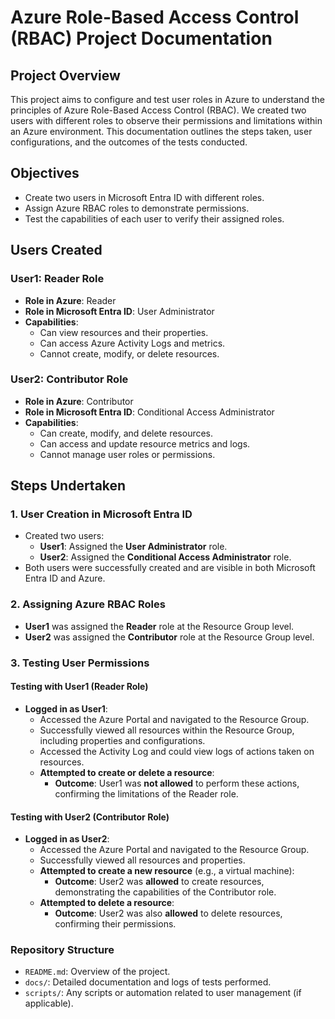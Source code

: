 # Azure Role-Based Access Control (RBAC) Project Documentation

## Project Overview

This project aims to configure and test user roles in Azure to understand the principles of Azure Role-Based Access Control (RBAC). We created two users with different roles to observe their permissions and limitations within an Azure environment. This documentation outlines the steps taken, user configurations, and the outcomes of the tests conducted.

## Objectives

- Create two users in Microsoft Entra ID with different roles.
- Assign Azure RBAC roles to demonstrate permissions.
- Test the capabilities of each user to verify their assigned roles.

## Users Created

### User1: Reader Role
- **Role in Azure**: Reader
- **Role in Microsoft Entra ID**: User Administrator
- **Capabilities**:
  - Can view resources and their properties.
  - Can access Azure Activity Logs and metrics.
  - Cannot create, modify, or delete resources.

### User2: Contributor Role
- **Role in Azure**: Contributor
- **Role in Microsoft Entra ID**: Conditional Access Administrator
- **Capabilities**:
  - Can create, modify, and delete resources.
  - Can access and update resource metrics and logs.
  - Cannot manage user roles or permissions.

## Steps Undertaken

### 1. User Creation in Microsoft Entra ID
- Created two users:
  - **User1**: Assigned the **User Administrator** role.
  - **User2**: Assigned the **Conditional Access Administrator** role.
- Both users were successfully created and are visible in both Microsoft Entra ID and Azure.

### 2. Assigning Azure RBAC Roles
- **User1** was assigned the **Reader** role at the Resource Group level.
- **User2** was assigned the **Contributor** role at the Resource Group level.

### 3. Testing User Permissions

#### Testing with User1 (Reader Role)
- **Logged in as User1**:
  - Accessed the Azure Portal and navigated to the Resource Group.
  - Successfully viewed all resources within the Resource Group, including properties and configurations.
  - Accessed the Activity Log and could view logs of actions taken on resources.
  - **Attempted to create or delete a resource**:
    - **Outcome**: User1 was **not allowed** to perform these actions, confirming the limitations of the Reader role.

#### Testing with User2 (Contributor Role)
- **Logged in as User2**:
  - Accessed the Azure Portal and navigated to the Resource Group.
  - Successfully viewed all resources and properties.
  - **Attempted to create a new resource** (e.g., a virtual machine):
    - **Outcome**: User2 was **allowed** to create resources, demonstrating the capabilities of the Contributor role.
  - **Attempted to delete a resource**:
    - **Outcome**: User2 was also **allowed** to delete resources, confirming their permissions.

### Repository Structure
- `README.md`: Overview of the project.
- `docs/`: Detailed documentation and logs of tests performed.
- `scripts/`: Any scripts or automation related to user management (if applicable).
